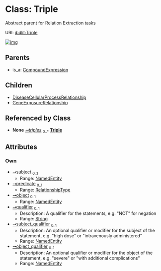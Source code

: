 
# Class: Triple


Abstract parent for Relation Extraction tasks

URI: [ibdlit:Triple](http://w3id.org/ontogpt/ibd_literature/Triple)


[![img](https://yuml.me/diagram/nofunky;dir:TB/class/[NamedEntity]<object_qualifier%200..1-%20[Triple&#124;qualifier:string%20%3F],[NamedEntity]<subject_qualifier%200..1-%20[Triple],[NamedEntity]<object%200..1-%20[Triple],[RelationshipType]<predicate%200..1-%20[Triple],[NamedEntity]<subject%200..1-%20[Triple],[TextWithTriples]++-%20triples%200..*>[Triple],[Triple]^-[GeneExposureRelationship],[Triple]^-[DiseaseCellularProcessRelationship],[CompoundExpression]^-[Triple],[TextWithTriples],[RelationshipType],[NamedEntity],[GeneExposureRelationship],[DiseaseCellularProcessRelationship],[CompoundExpression])](https://yuml.me/diagram/nofunky;dir:TB/class/[NamedEntity]<object_qualifier%200..1-%20[Triple&#124;qualifier:string%20%3F],[NamedEntity]<subject_qualifier%200..1-%20[Triple],[NamedEntity]<object%200..1-%20[Triple],[RelationshipType]<predicate%200..1-%20[Triple],[NamedEntity]<subject%200..1-%20[Triple],[TextWithTriples]++-%20triples%200..*>[Triple],[Triple]^-[GeneExposureRelationship],[Triple]^-[DiseaseCellularProcessRelationship],[CompoundExpression]^-[Triple],[TextWithTriples],[RelationshipType],[NamedEntity],[GeneExposureRelationship],[DiseaseCellularProcessRelationship],[CompoundExpression])

## Parents

 *  is_a: [CompoundExpression](CompoundExpression.md)

## Children

 * [DiseaseCellularProcessRelationship](DiseaseCellularProcessRelationship.md)
 * [GeneExposureRelationship](GeneExposureRelationship.md)

## Referenced by Class

 *  **None** *[➞triples](textWithTriples__triples.md)*  <sub>0..\*</sub>  **[Triple](Triple.md)**

## Attributes


### Own

 * [➞subject](triple__subject.md)  <sub>0..1</sub>
     * Range: [NamedEntity](NamedEntity.md)
 * [➞predicate](triple__predicate.md)  <sub>0..1</sub>
     * Range: [RelationshipType](RelationshipType.md)
 * [➞object](triple__object.md)  <sub>0..1</sub>
     * Range: [NamedEntity](NamedEntity.md)
 * [➞qualifier](triple__qualifier.md)  <sub>0..1</sub>
     * Description: A qualifier for the statements, e.g. "NOT" for negation
     * Range: [String](types/String.md)
 * [➞subject_qualifier](triple__subject_qualifier.md)  <sub>0..1</sub>
     * Description: An optional qualifier or modifier for the subject of the statement, e.g. "high dose" or "intravenously administered"
     * Range: [NamedEntity](NamedEntity.md)
 * [➞object_qualifier](triple__object_qualifier.md)  <sub>0..1</sub>
     * Description: An optional qualifier or modifier for the object of the statement, e.g. "severe" or "with additional complications"
     * Range: [NamedEntity](NamedEntity.md)
